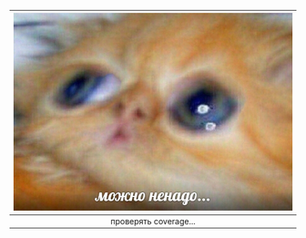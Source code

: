 | ![Kitten from the Mozhno nenado meme](mozhno-nenado.jpg) |
|:--------------------------------------------------------:|
|                  проверять coverage...                   |